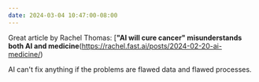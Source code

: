 ```yaml
---
date: 2024-03-04 10:47:00-08:00
---
```

Great article by Rachel Thomas: [**"AI will cure cancer" misunderstands both AI and medicine**(https://rachel.fast.ai/posts/2024-02-20-ai-medicine/)

AI can't fix anything if the problems are flawed data and flawed processes.